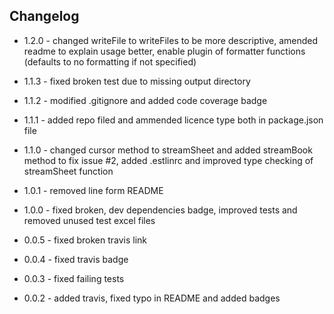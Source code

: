 ## Changelog

+ 1.2.0 - changed writeFile to writeFiles to be more descriptive, amended readme to explain usage better, enable plugin of formatter functions (defaults to no formatting if not specified)

+ 1.1.3 - fixed broken test due to missing output directory

+ 1.1.2 - modified .gitignore and added code coverage badge

+ 1.1.1 - added repo filed and ammended licence type both in package.json file

+ 1.1.0 - changed cursor method to streamSheet and added streamBook method to fix issue #2, added .estlinrc and improved type checking of streamSheet function

+ 1.0.1 - removed line form README

+ 1.0.0 - fixed broken, dev dependencies badge, improved tests and removed unused test excel files

+ 0.0.5 - fixed broken travis link

+ 0.0.4 - fixed travis badge

+ 0.0.3 - fixed failing tests

+ 0.0.2 - added travis, fixed typo in README and added badges
